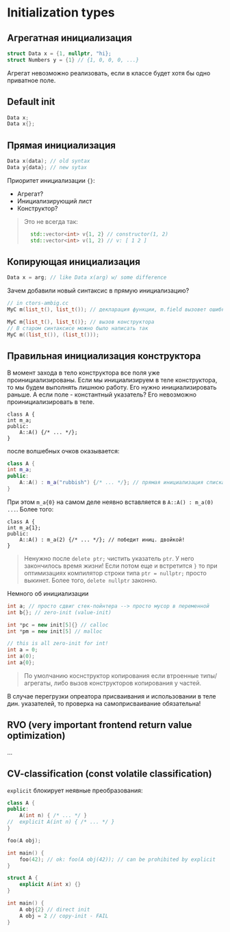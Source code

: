 # Initialization types
## Агрегатная инициализация
```C++
struct Data x = {1, nullptr, "hi};
struct Numbers y = {1} // {1, 0, 0, 0, ...}
```

Агрегат невозможно реализовать, если в классе будет хотя бы одно приватное поле.
## Default init
```C++
Data x;
Data x{};
```
## Прямая инициализация
```C++
Data x(data); // old syntax
Data y{data}; // new sytax
```
Приоритет инициализации `{}`:
* Агрегат?
* Инициализирующий лист
* Конструктор?

> Это не всегда так: 
> ```C++
> 	std::vector<int> v{1, 2} // constructor(1, 2)
>	std::vector<int> v(1, 2) // v: [ 1 2 ]
>```

## Копирующая инициализация
```C++
Data x = arg; // like Data x(arg) w/ some difference
```

Зачем добавили новый синтаксис в прямую инициализацию?
```C++
// in ctors-ambig.cc
MyC m(list_t(), list_t()); // декларация функции, m.field вызовет ошибку

MyC m{list_t(), list_t()}; // вызов конструктора
// В старом синтаксисе можно было написать так
MyC m((list_t()), (list_t()));
```

## Правильная инициализация конструктора
В момент захода в тело конструктора все поля уже проинициализированы. Если мы инициализируем в теле конструктора, то мы будем выполнять лишнюю работу. Его нужно инициализировать раньше. А если поле - константный указатель? Его невозможно проинициализировать в теле.
```С++
class A {
int m_a;
public:
	A::A() {/* ... */};
}
```
после волшебных очков оказывается:
```C++
class A {
int m_a;
public:
	A::A() : m_a("rubbish") {/* ... */}; // прямая инициализация списка в том порядке, в котором указаны поля в классе - порядок НЕ ЗАВИСИТ ОТ ТОГО, КАК ВЫ ЕГО УКАЗАЛИ после :
} 
```

При этом `m_a{0}` на самом деле неявно вставляется в `A::A() : m_a(0) ...`.
Более того:
```С++
class A {
int m_a{1};
public:
	A::A() : m_a(2) {/* ... */}; // победит иниц. двойкой!
}
```

> Ненужно после `delete ptr;` чистить указатель `ptr`. У него закончилось время жизни! Если потом еще и встретится `}` то при оптимизациях компилятор строки типа `ptr = nullptr;` просто выкинет. Более того, `delete nullptr` законно.

Немного об инициализации
```C++
int a; // просто сдвиг стек-пойнтера --> просто мусор в переменной
int b{}; // zero-init (value-init)

int *pc = new init[5]{} // calloc
int *pm = new init[5] // malloc

// this is all zero-init for int!
int a = 0;
int a(0);
int a{0};
```

> По умолчанию коснструктор копирования если втроенные типы/агрегаты, либо вызов конструкторов копирования у частей.


В случае перегрузки опреатора присваивания и использовании в теле дин. указателей, то проверка на самоприсваивание обязательна!

## RVO (very important frontend return value optimization)
...
## CV-classification (const volatile classification)

`explicit` блокирует неявные преобразования:
```C++
class A {
public:
	A(int n) { /* ... */ }
//	explicit A(int n) { /* ... */ }
}

foo(A obj);

int main() {
	foo(42); // ok: foo(A obj(42)); // can be prohibited by explicit
}
```

```C++
struct A {
	explicit A(int x) {}
}

int main() {
	A obj{2} // direct init
	A obj = 2 // copy-init - FAIL
}
```
